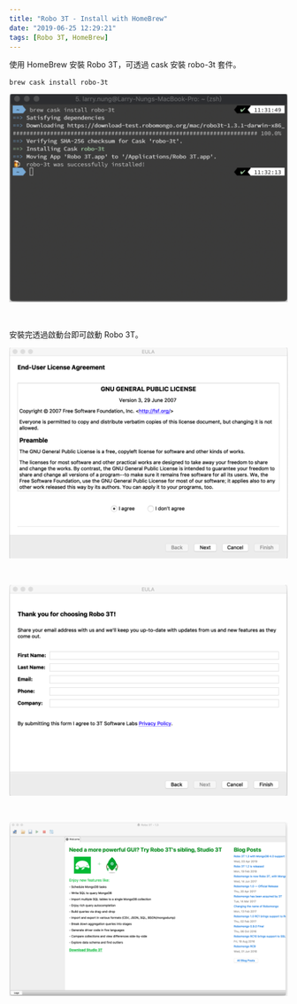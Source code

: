 ```yaml
---
title: "Robo 3T - Install with HomeBrew"
date: "2019-06-25 12:29:21"
tags: [Robo 3T, HomeBrew]
---
```



使用 HomeBrew 安裝 Robo 3T，可透過 cask 安裝 robo-3t 套件。  

<!-- More -->

    brew cask install robo-3t

![1.png](1.png)

</br>


安裝完透過啟動台即可啟動 Robo 3T。  

![2.png](2.png)

</br>


![3.png](3.png)

</br>


![4.png](4.png)
